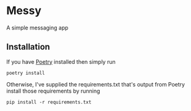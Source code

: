 # Messy
A simple messaging app

## Installation
If you have [Poetry](https://github.com/python-poetry/poetry/) installed then simply run
```
poetry install
```
Otherwise, I've supplied the requirements.txt that's output from Poetry install those requirements by running
```
pip install -r requirements.txt
```


